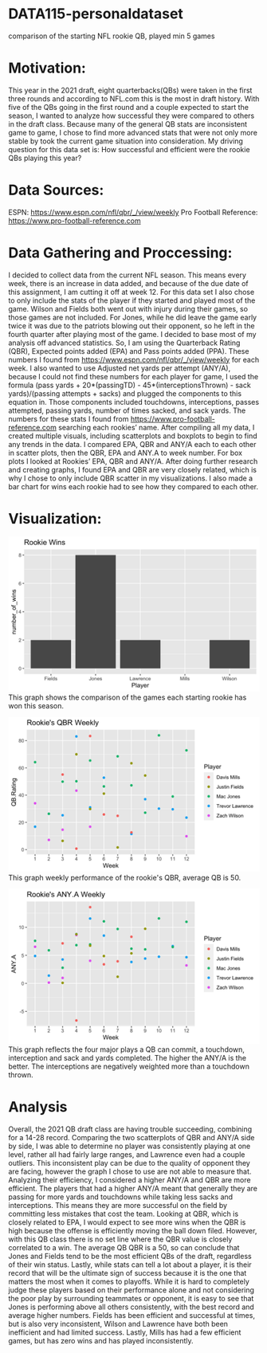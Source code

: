 # DATA115-personaldataset
comparison of the starting NFL rookie QB, played min 5 games

# Motivation:
This year in the 2021 draft, eight quarterbacks(QBs) were taken in the first three rounds and according to NFL.com this is the most in draft history. With five of the QBs going in the first round and a couple expected to start the season, I wanted to analyze how successful they were compared to others in the draft class. Because many of the general QB stats are inconsistent game to game, I chose to find more advanced stats that were not only more stable by took the current game situation into consideration. My driving question for this data set is: How successful and efficient were the rookie QBs playing this year?

# Data Sources:
ESPN: https://www.espn.com/nfl/qbr/_/view/weekly 
Pro Football Reference: https://www.pro-football-reference.com

# Data Gathering and Proccessing:
I decided to collect data from the current NFL season. This means every week, there is an increase in data added, and because of the due date of this assignment, I am cutting it off at week 12. For this data set I also chose to only include the stats of the player if they started and played most of the game. Wilson and Fields both went out with injury during their games, so those games are not included. For Jones, while he did leave the game early twice it was due to the patriots blowing out their opponent, so he left in the fourth quarter after playing most of the game. I decided to base most of my analysis off advanced statistics. So, I am using the Quarterback Rating (QBR), Expected points added (EPA) and Pass points added (PPA). These numbers I found from https://www.espn.com/nfl/qbr/_/view/weekly for each week. I also wanted to use Adjusted net yards per attempt (ANY/A), because I could not find these numbers for each player for game, I used the formula (pass yards + 20*(passingTD) - 45*(interceptionsThrown) - sack yards)/(passing attempts + sacks) and plugged the components to this equation in. Those components included touchdowns, interceptions, passes attempted, passing yards, number of times sacked, and sack yards. The numbers for these stats I found from https://www.pro-football-reference.com searching each rookies’ name. After compiling all my data, I created multiple visuals, including scatterplots and boxplots to begin to find any trends in the data. I compared EPA, QBR and ANY/A each to each other in scatter plots, then the QBR, EPA and ANY.A to week number. For box plots I looked at Rookies’ EPA, QBR and ANY/A. After doing further research and creating graphs, I found EPA and QBR are very closely related, which is why I chose to only include QBR scatter in my visualizations. I also made a bar chart for wins each rookie had to see how they compared to each other.


# Visualization:
![Rookie's Games Won through Week 12](https://raw.githubusercontent.com/Ngarrett07/DATA115-personaldataset/main/RookieWinsUp.png)
This graph shows the comparison of the games each starting rookie has won this season. 

![Rookie's QB rating through Week 12](https://raw.githubusercontent.com/Ngarrett07/DATA115-personaldataset/main/QBRup.png)
This graph weekly performance of the rookie's QBR, average QB is 50. 

![Rookie's Adjusted Net Yards per Attempt through Week 12](https://raw.githubusercontent.com/Ngarrett07/DATA115-personaldataset/main/ANYup.png)
This graph reflects the four major plays a QB can commit, a touchdown, interception and sack and yards completed. The higher the ANY/A is the better. The interceptions are negatively weighted more than a touchdown thrown. 


# Analysis
Overall, the 2021 QB draft class are having trouble succeeding, combining for a 14-28 record. Comparing the two scatterplots of QBR and ANY/A side by side, I was able to determine no player was consistently playing at one level, rather all had fairly large ranges, and Lawrence even had a couple outliers. This inconsistent play can be due to the quality of opponent they are facing, however the graph I chose to use are not able to measure that. Analyzing their efficiency, I considered a higher ANY/A and QBR are more efficient. The players that had a higher ANY/A meant that generally they are passing for more yards and touchdowns while taking less sacks and interceptions. This means they are more successful on the field by committing less mistakes that cost the team. Looking at QBR, which is closely related to EPA, I would expect to see more wins when the QBR is high because the offense is efficiently moving the ball down filed. However, with this QB class there is no set line where the QBR value is closely correlated to a win. The average QB QBR is a 50, so can conclude that Jones and Fields tend to be the most efficient QBs of the draft, regardless of their win status. Lastly, while stats can tell a lot about a player, it is their record that will be the ultimate sign of success because it is the one that matters the most when it comes to playoffs. While it is hard to completely judge these players based on their performance alone and not considering the poor play by surrounding teammates or opponent, it is easy to see that Jones is performing above all others consistently, with the best record and average higher numbers. Fields has been efficient and successful at times, but is also very inconsistent, Wilson and Lawrence have both been inefficient and had limited success. Lastly, Mills has had a few efficient games, but has zero wins and has played inconsistently.

